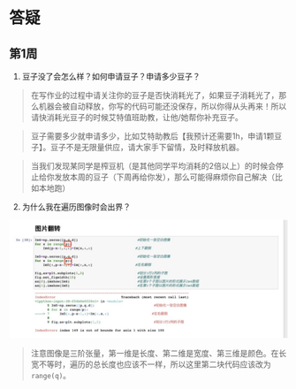 # 答疑

## 第1周

1. 豆子没了会怎么样？如何申请豆子？申请多少豆子？

> 在写作业的过程中请关注你的豆子是否快消耗光了，如果豆子消耗光了，那么机器会被自动释放，你写的代码可能还没保存，所以你得从头再来！所以请快消耗光豆子的时候艾特值班助教，让他/她帮你补充豆子。

> 豆子需要多少就申请多少，比如艾特助教后【我预计还需要1h，申请1颗豆子】。豆子不是无限量供应，请大家手下留情，及时释放机器。

> 当我们发现某同学是榨豆机（是其他同学平均消耗的2倍以上）的时候会停止给你发放本周的豆子（下周再给你发），那么可能得麻烦你自己解决（比如本地跑）

2. 为什么我在遍历图像时会出界？

![](pics/遍历图像出界.jpeg)

> 注意图像是三阶张量，第一维是长度、第二维是宽度、第三维是颜色。在长宽不等时，遍历的总长度也应该不一样，所以这里第二块代码应该改为`range(q)`。
